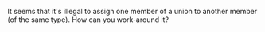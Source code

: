 It seems that it's illegal to assign one member of a union to another member (of the same type).
How can you work-around it?
